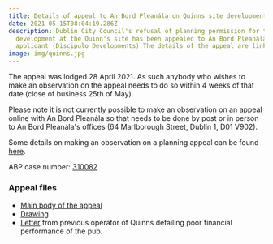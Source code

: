 ```yaml
---
title: Details of appeal to An Bord Pleanála on Quinns site development
date: 2021-05-15T08:04:19.286Z
description: Dublin City Council's refusal of planning permission for the
  development at the Quinn's site has been appealed to An Bord Pleanála by the
  applicant (Discipulo Developments) The details of the appeal are linked below.
image: img/quinns.jpg
---
```

The appeal was lodged 28 April 2021. As such anybody who wishes to make an observation on the appeal needs to do so within 4 weeks of that date (close of business 25th of May).

Please note it is not currently possible to make an observation on an appeal online with An Bord Pleanála so that needs to be done by post or in person to An Bord Pleanála's offices (64 Marlborough Street, Dublin 1, D01 V902).

Some details on making an observation on a planning appeal can be found [here](https://www.pleanala.ie/en-ie/observation-on-a-planning-appeal).

ABP case number: [310082](https://www.pleanala.ie/en-ie/case/310082)

### Appeal files

* [Main body of the appeal](/docs/2187-21appealsub.pdf)
* [Drawing](/docs/2187-21drawing.pdf)
* [Letter](2187-21appdx.pdf) from previous operator of Quinns detailing poor financial performance of the pub.
